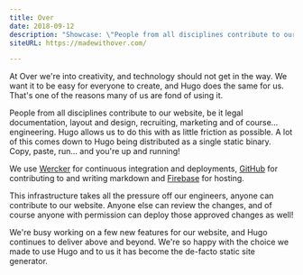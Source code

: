 ```yaml
---
title: Over
date: 2018-09-12
description: "Showcase: \"People from all disciplines contribute to our website; Hugo’s single static binary makes that possible.\""
siteURL: https://madewithover.com/

---
```


At Over we're into creativity, and technology should not get in the way. We want it to be easy for everyone to create, and Hugo does the same for us. That's one of the reasons many of us are fond of using it.

People from all disciplines contribute to our website, be it legal documentation, layout and design, recruiting, marketing and of course… engineering. Hugo allows us to do this with as little friction as possible. A lot of this comes down to Hugo being distributed as a single static binary. Copy, paste, run... and you're up and running!

We use [Wercker](https://www.wercker.com/) for continuous integration and deployments, [GitHub](https://github.com/) for contributing to and writing markdown and [Firebase](https://firebase.google.com/docs/hosting/) for hosting.

This infrastructure takes all the pressure off our engineers, anyone can contribute to our website. Anyone else can review the changes, and of course anyone with permission can deploy those approved changes as well!

We're busy working on a few new features for our website, and Hugo continues to deliver above and beyond. We're so happy with the choice we made to use Hugo and to us it has become the de-facto static site generator.